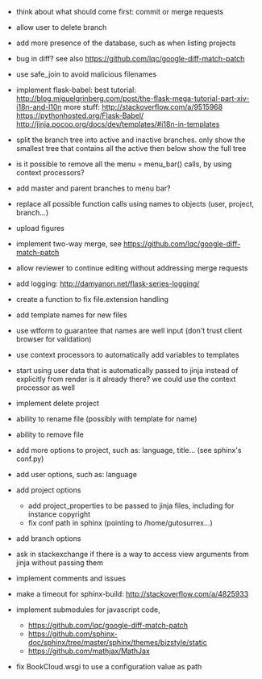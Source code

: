   - think about what should come first: commit or merge requests
  - allow user to delete branch
  - add more presence of the database, such as when listing projects

  - bug in diff? see also https://github.com/lqc/google-diff-match-patch

  - use safe_join to avoid malicious filenames


  - implement flask-babel:
    best tutorial:
      http://blog.miguelgrinberg.com/post/the-flask-mega-tutorial-part-xiv-i18n-and-l10n
    more stuff:
      http://stackoverflow.com/a/9515968
      https://pythonhosted.org/Flask-Babel/
      http://jinja.pocoo.org/docs/dev/templates/#i18n-in-templates

  - split the branch tree into active and inactive branches.
    only show the smallest tree that contains all the active
    then below show the full tree

  - is it possible to remove all the menu = menu_bar() calls, by using context processors?

  - add master and parent branches to menu bar?

  - replace all possible function calls using names to objects (user, project, branch...)
  - upload figures
  - implement two-way merge, see https://github.com/lqc/google-diff-match-patch
  - allow reviewer to continue editing without addressing merge requests

  - add logging: http://damyanon.net/flask-series-logging/

  - create a function to fix file.extension handling
  - add template names for new files

  - use wtform to guarantee that names are well input (don't trust client browser for validation)

  - use context processors to automatically add variables to templates
  - start using user data that is automatically passed to jinja instead of explicitly from render
    is it already there? we could use the context processor as well

  - implement delete project

  - ability to rename file (possibly with template for name)
  - ability to remove file
  - add more options to project, such as: language, title... (see sphinx's conf.py)

  - add user options, such as: language
  - add project options
    - add project_properties to be passed to jinja files, including for instance copyright
    - fix conf path in sphinx (pointing to /home/gutosurrex...)
  - add branch options

  - ask in stackexchange if there is a way to access view arguments from jinja without passing them

  - implement comments and issues

  - make a timeout for sphinx-build: http://stackoverflow.com/a/4825933
  - implement submodules for javascript code,
    - https://github.com/lqc/google-diff-match-patch
    - https://github.com/sphinx-doc/sphinx/tree/master/sphinx/themes/bizstyle/static
    - https://github.com/mathjax/MathJax

  - fix BookCloud.wsgi to use a configuration value as path



